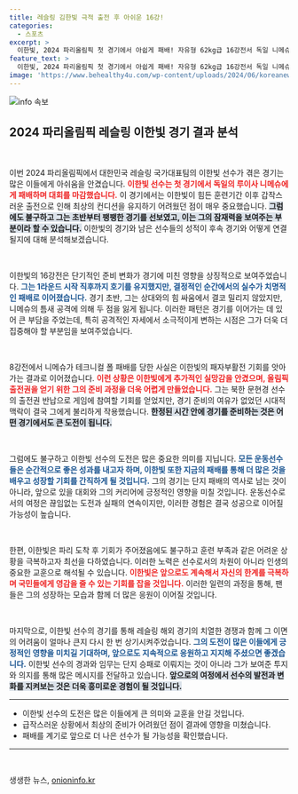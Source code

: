```yaml
---
title: 레슬링 김한빛 극적 출전 후 아쉬운 16강!
categories:
  - 스포츠
excerpt: >
  이한빛, 2024 파리올림픽 첫 경기에서 아쉽게 패배! 자유형 62kg급 16강전서 독일 니메슈에게 03으로 져 출전 꿈 펼치지 못했다. 패자부활전 기회도 사라지며 그의 올림픽 여정이 막을 내리다.
feature_text: >
  이한빛, 2024 파리올림픽 첫 경기에서 아쉽게 패배! 자유형 62kg급 16강전서 독일 니메슈에게 03으로 져 출전 꿈 펼치지 못했다. 패자부활전 기회도 사라지며 그의 올림픽 여정이 막을 내리다.
image: 'https://www.behealthy4u.com/wp-content/uploads/2024/06/koreanews.jpg'
---
```


<p><img src="https://www.behealthy4u.com/wp-content/uploads/2024/06/koreanews.jpg" alt="info 속보" /></p>

<h2 data-ke-size="size26">2024 파리올림픽 레슬링 이한빛 경기 결과 분석</h2>

<p data-ke-size="size16">&nbsp;</p>

<p>이번 2024 파리올림픽에서 대한민국 레슬링 국가대표팀의 이한빛 선수가 겪은 경기는 많은 이들에게 아쉬움을 안겼습니다. <b><span style="color: #ee2323;">이한빛 선수는 첫 경기에서 독일의 루이사 니메슈에게 패배하며 대회를 마감했습니다.</span></b> 이 경기에서는 이한빛이 힘든 훈련기간 이후 갑작스러운 출전으로 인해 최상의 컨디션을 유지하기 어려웠던 점이 매우 중요했습니다. <b><span style="background-color: #21538527;">그럼에도 불구하고 그는 초반부터 팽팽한 경기를 선보였고, 이는 그의 잠재력을 보여주는 부분이라 할 수 있습니다.</span></b> 이한빛의 경기와 남은 선수들의 성적이 후속 경기와 어떻게 연결될지에 대해 분석해보겠습니다.</p>

<p data-ke-size="size16">&nbsp;</p>

<p>이한빛의 16강전은 단기적인 준비 변화가 경기에 미친 영향을 상징적으로 보여주었습니다. <b><span style="color: #1a5490;">그는 1라운드 시작 직후까지 호기를 유지했지만, 결정적인 순간에서의 실수가 치명적인 패배로 이어졌습니다.</span></b> 경기 초반, 그는 상대와의 힘 싸움에서 결코 밀리지 않았지만, 니메슈의 틈새 공격에 의해 두 점을 잃게 됩니다. 이러한 패턴은 경기를 이어가는 데 있어 큰 부담을 주었는데, 특히 공격적인 자세에서 소극적이게 변하는 시점은 그가 더욱 더 집중해야 할 부분임을 보여주었습니다.</p>

<p data-ke-size="size16">&nbsp;</p>

<p>8강전에서 니메슈가 테크니컬 폴 패배를 당한 사실은 이한빛의 패자부활전 기회를 앗아가는 결과로 이어졌습니다. <b><span style="color: #ee2323;">이런 상황은 이한빛에게 추가적인 실망감을 안겼으며, 올림픽 출전권을 얻기 위한 그의 준비 과정을 더욱 어렵게 만들었습니다.</span></b> 그는 북한 문현경 선수의 출전권 반납으로 게임에 참여할 기회를 얻었지만, 경기 준비의 여유가 없었던 시대적 맥락이 결국 그에게 불리하게 작용했습니다. <b><span style="background-color: #21538527;">한정된 시간 안에 경기를 준비하는 것은 어떤 경기에서도 큰 도전이 됩니다.</span></b></p>

<p data-ke-size="size16">&nbsp;</p>

<p>그럼에도 불구하고 이한빛 선수의 도전은 많은 중요한 의미를 지닙니다. <b><span style="color: #1a5490;">모든 운동선수들은 순간적으로 좋은 성과를 내고자 하며, 이한빛 또한 지금의 패배를 통해 더 많은 것을 배우고 성장할 기회를 간직하게 될 것입니다.</span></b> 그의 경기는 단지 패배의 역사로 남는 것이 아니라, 앞으로 있을 대회와 그의 커리어에 긍정적인 영향을 미칠 것입니다. 운동선수로서의 여정은 끊임없는 도전과 실패의 연속이지만, 이러한 경험은 결국 성공으로 이어질 가능성이 높습니다.</p>

<p data-ke-size="size16">&nbsp;</p>

<p>한편, 이한빛은 파리 도착 후 기회가 주어졌음에도 불구하고 훈련 부족과 같은 어려운 상황을 극복하고자 최선을 다하였습니다. 이러한 노력은 선수로서의 차원이 아니라 인생의 중요한 교훈으로 해석될 수 있습니다. <b><span style="color: #ee2323;">이한빛은 앞으로도 계속해서 자신의 한계를 극복하며 국민들에게 영감을 줄 수 있는 기회를 잡을 것입니다.</span></b> 이러한 일련의 과정을 통해, 팬들은 그의 성장하는 모습과 함께 더 많은 응원이 이어질 것입니다.</p>

<p data-ke-size="size16">&nbsp;</p>

<p>마지막으로, 이한빛 선수의 경기를 통해 레슬링 해외 경기의 치열한 경쟁과 함께 그 이면의 어려움이 얼마나 큰지 다시 한 번 상기시켜주었습니다. <b><span style="color: #1a5490;">그의 도전이 많은 이들에게 긍정적인 영향을 미치길 기대하며, 앞으로도 지속적으로 응원하고 지지해 주셨으면 좋겠습니다.</span></b> 이한빛 선수의 경과와 임무는 단지 승패로 이뤄지는 것이 아니라 그가 보여준 투지와 의지를 통해 많은 메시지를 전달하고 있습니다. <b><span style="background-color: #21538527;">앞으로의 여정에서 선수의 발전과 변화를 지켜보는 것은 더욱 흥미로운 경험이 될 것입니다.</span></b></p>

<hr />

<ul>
  <li>이한빛 선수의 도전은 많은 이들에게 큰 의미와 교훈을 안길 것입니다.</li>
  <li>급작스러운 상황에서 최상의 준비가 어려웠던 점이 결과에 영향을 미쳤습니다.</li>
  <li>패배를 계기로 앞으로 더 나은 선수가 될 가능성을 확인했습니다.</li>
</ul>

<hr />

<p data-ke-size="size16">&nbsp;</p>
생생한 뉴스, <a href="https://onioninfo.kr" rel="dofollow">onioninfo.kr</a>


